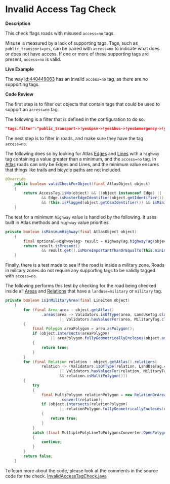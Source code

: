 # Invalid Access Tag Check

**Description**

This check flags roads with misused `access=no` tags. 

Misuse is measured by a lack of supporting tags. Tags, such as `public_transport=yes`, can be paired with `access=no` to indicate what does or does not have access. If one or more of these supporting tags are present, `access=no` is valid.

**Live Example**

The way [id:440449063](https://www.openstreetmap.org/way/440449063) has an invalid `access=no` tag, as there are no supporting tags.  

**Code Review**

The first step is to filter out objects that contain tags that could be used to support an `access=no` tag.

The following is a filter that is defined in the configuration to do so. 

```json
"tags.filter":"public_transport->!yes&psv->!yes&bus->!yes&emergency->!yes&motor_vehicle->!no&vehicle->!no&motorcar->!no"
```

The next step is to filter in roads, and make sure they have the tag `access=no`.

The following does so by looking for Atlas [Edges]((https://github.com/osmlab/atlas/blob/dev/src/main/java/org/openstreetmap/atlas/geography/atlas/items/Edge.java)) and [Lines]((https://github.com/osmlab/atlas/blob/dev/src/main/java/org/openstreetmap/atlas/geography/atlas/items/Line.java)) with a `highway` tag containing a value greater than a minimum, and the `access=no` tag.
In [Atlas](https://github.com/osmlab/atlas) roads can only be Edges and Lines, and the minimum value ensures that things like trails and bicycle paths are not included.

```java
@Override
    public boolean validCheckForObject(final AtlasObject object)
    {
        return AccessTag.isNo(object) && ((object instanceof Edge) || (object instanceof Line))
                && Edge.isMasterEdgeIdentifier(object.getIdentifier())
                && !this.isFlagged(object.getOsmIdentifier()) && isMinimumHighway(object);
    }
```

The test for a minimum `highway` value is handled by the following. It uses built in Atlas methods and `highway` value priorities.

```java
private boolean isMinimumHighway(final AtlasObject object)
    {
        final Optional<HighwayTag> result = HighwayTag.highwayTag(object);
        return result.isPresent()
                && result.get().isMoreImportantThanOrEqualTo(this.minimumHighwayType);
    }
```

Finally, there is a test made to see if the road is inside a military zone. Roads in military zones do not require any supporting tags to be validly tagged with `access=no`.

The following performs this test by checking for the road being checked inside all [Areas]((https://github.com/osmlab/atlas/blob/dev/src/main/java/org/openstreetmap/atlas/geography/atlas/items/Area.java)) and [Relations]((https://github.com/osmlab/atlas/blob/dev/src/main/java/org/openstreetmap/atlas/geography/atlas/items/Relation.java)) that have a `landuse=military` or `military` tag.

```java
private boolean isInMilitaryArea(final LineItem object)
    {
        for (final Area area : object.getAtlas()
                .areas(area -> Validators.isOfType(area, LandUseTag.class, LandUseTag.MILITARY)
                        || Validators.hasValuesFor(area, MilitaryTag.class)))
        {
            final Polygon areaPolygon = area.asPolygon();
            if (object.intersects(areaPolygon)
                    || areaPolygon.fullyGeometricallyEncloses(object.asPolyLine()))
            {
                return true;
            }
        }
        for (final Relation relation : object.getAtlas().relations(
                relation -> (Validators.isOfType(relation, LandUseTag.class, LandUseTag.MILITARY)
                        || Validators.hasValuesFor(relation, MilitaryTag.class))
                        && relation.isMultiPolygon()))
        {
            try
            {
                final MultiPolygon relationPolygon = new RelationOrAreaToMultiPolygonConverter()
                        .convert(relation);
                if (object.intersects(relationPolygon)
                        || relationPolygon.fullyGeometricallyEncloses(object.asPolyLine()))
                {
                    return true;
                }
            }
            catch (final MultiplePolyLineToPolygonsConverter.OpenPolygonException e)
            {
                continue;
            }
        }
        return false;
    }
```

To learn more about the code, please look at the comments in the source code for the check.
[InvalidAccessTagCheck.java](../../src/main/java/org/openstreetmap/atlas/checks/validation/tags/InvalidAccessTagCheck.java)